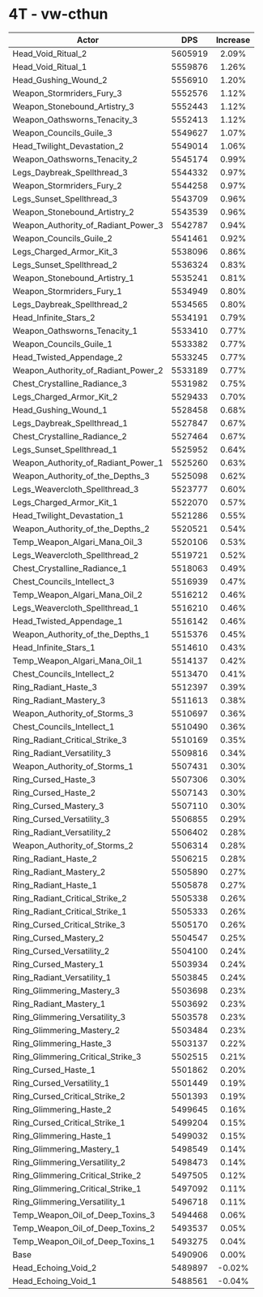 # 4T - vw-cthun
| Actor | DPS | Increase |
|---|:---:|:---:|
|Head_Void_Ritual_2|5605919|2.09%|
|Head_Void_Ritual_1|5559876|1.26%|
|Head_Gushing_Wound_2|5556910|1.20%|
|Weapon_Stormriders_Fury_3|5552576|1.12%|
|Weapon_Stonebound_Artistry_3|5552443|1.12%|
|Weapon_Oathsworns_Tenacity_3|5552413|1.12%|
|Weapon_Councils_Guile_3|5549627|1.07%|
|Head_Twilight_Devastation_2|5549014|1.06%|
|Weapon_Oathsworns_Tenacity_2|5545174|0.99%|
|Legs_Daybreak_Spellthread_3|5544332|0.97%|
|Weapon_Stormriders_Fury_2|5544258|0.97%|
|Legs_Sunset_Spellthread_3|5543709|0.96%|
|Weapon_Stonebound_Artistry_2|5543539|0.96%|
|Weapon_Authority_of_Radiant_Power_3|5542787|0.94%|
|Weapon_Councils_Guile_2|5541461|0.92%|
|Legs_Charged_Armor_Kit_3|5538096|0.86%|
|Legs_Sunset_Spellthread_2|5536324|0.83%|
|Weapon_Stonebound_Artistry_1|5535241|0.81%|
|Weapon_Stormriders_Fury_1|5534949|0.80%|
|Legs_Daybreak_Spellthread_2|5534565|0.80%|
|Head_Infinite_Stars_2|5534191|0.79%|
|Weapon_Oathsworns_Tenacity_1|5533410|0.77%|
|Weapon_Councils_Guile_1|5533382|0.77%|
|Head_Twisted_Appendage_2|5533245|0.77%|
|Weapon_Authority_of_Radiant_Power_2|5533189|0.77%|
|Chest_Crystalline_Radiance_3|5531982|0.75%|
|Legs_Charged_Armor_Kit_2|5529433|0.70%|
|Head_Gushing_Wound_1|5528458|0.68%|
|Legs_Daybreak_Spellthread_1|5527847|0.67%|
|Chest_Crystalline_Radiance_2|5527464|0.67%|
|Legs_Sunset_Spellthread_1|5525952|0.64%|
|Weapon_Authority_of_Radiant_Power_1|5525260|0.63%|
|Weapon_Authority_of_the_Depths_3|5525098|0.62%|
|Legs_Weavercloth_Spellthread_3|5523777|0.60%|
|Legs_Charged_Armor_Kit_1|5522070|0.57%|
|Head_Twilight_Devastation_1|5521286|0.55%|
|Weapon_Authority_of_the_Depths_2|5520521|0.54%|
|Temp_Weapon_Algari_Mana_Oil_3|5520106|0.53%|
|Legs_Weavercloth_Spellthread_2|5519721|0.52%|
|Chest_Crystalline_Radiance_1|5518063|0.49%|
|Chest_Councils_Intellect_3|5516939|0.47%|
|Temp_Weapon_Algari_Mana_Oil_2|5516212|0.46%|
|Legs_Weavercloth_Spellthread_1|5516210|0.46%|
|Head_Twisted_Appendage_1|5516142|0.46%|
|Weapon_Authority_of_the_Depths_1|5515376|0.45%|
|Head_Infinite_Stars_1|5514610|0.43%|
|Temp_Weapon_Algari_Mana_Oil_1|5514137|0.42%|
|Chest_Councils_Intellect_2|5513470|0.41%|
|Ring_Radiant_Haste_3|5512397|0.39%|
|Ring_Radiant_Mastery_3|5511613|0.38%|
|Weapon_Authority_of_Storms_3|5510697|0.36%|
|Chest_Councils_Intellect_1|5510490|0.36%|
|Ring_Radiant_Critical_Strike_3|5510169|0.35%|
|Ring_Radiant_Versatility_3|5509816|0.34%|
|Weapon_Authority_of_Storms_1|5507431|0.30%|
|Ring_Cursed_Haste_3|5507306|0.30%|
|Ring_Cursed_Haste_2|5507143|0.30%|
|Ring_Cursed_Mastery_3|5507110|0.30%|
|Ring_Cursed_Versatility_3|5506855|0.29%|
|Ring_Radiant_Versatility_2|5506402|0.28%|
|Weapon_Authority_of_Storms_2|5506314|0.28%|
|Ring_Radiant_Haste_2|5506215|0.28%|
|Ring_Radiant_Mastery_2|5505890|0.27%|
|Ring_Radiant_Haste_1|5505878|0.27%|
|Ring_Radiant_Critical_Strike_2|5505338|0.26%|
|Ring_Radiant_Critical_Strike_1|5505333|0.26%|
|Ring_Cursed_Critical_Strike_3|5505170|0.26%|
|Ring_Cursed_Mastery_2|5504547|0.25%|
|Ring_Cursed_Versatility_2|5504100|0.24%|
|Ring_Cursed_Mastery_1|5503934|0.24%|
|Ring_Radiant_Versatility_1|5503845|0.24%|
|Ring_Glimmering_Mastery_3|5503698|0.23%|
|Ring_Radiant_Mastery_1|5503692|0.23%|
|Ring_Glimmering_Versatility_3|5503578|0.23%|
|Ring_Glimmering_Mastery_2|5503484|0.23%|
|Ring_Glimmering_Haste_3|5503137|0.22%|
|Ring_Glimmering_Critical_Strike_3|5502515|0.21%|
|Ring_Cursed_Haste_1|5501862|0.20%|
|Ring_Cursed_Versatility_1|5501449|0.19%|
|Ring_Cursed_Critical_Strike_2|5501393|0.19%|
|Ring_Glimmering_Haste_2|5499645|0.16%|
|Ring_Cursed_Critical_Strike_1|5499204|0.15%|
|Ring_Glimmering_Haste_1|5499032|0.15%|
|Ring_Glimmering_Mastery_1|5498549|0.14%|
|Ring_Glimmering_Versatility_2|5498473|0.14%|
|Ring_Glimmering_Critical_Strike_2|5497505|0.12%|
|Ring_Glimmering_Critical_Strike_1|5497092|0.11%|
|Ring_Glimmering_Versatility_1|5496718|0.11%|
|Temp_Weapon_Oil_of_Deep_Toxins_3|5494468|0.06%|
|Temp_Weapon_Oil_of_Deep_Toxins_2|5493537|0.05%|
|Temp_Weapon_Oil_of_Deep_Toxins_1|5493275|0.04%|
|Base|5490906|0.00%|
|Head_Echoing_Void_2|5489897|-0.02%|
|Head_Echoing_Void_1|5488561|-0.04%|
